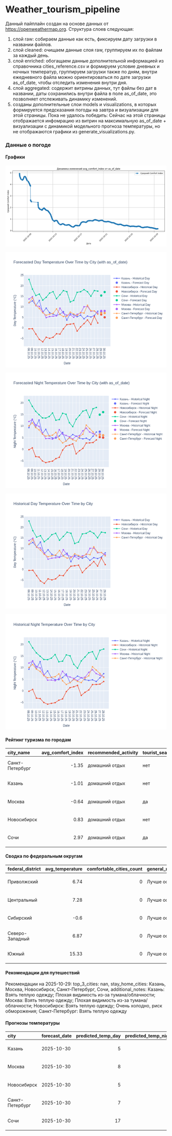 # Weather_tourism_pipeline
Данный пайплайн создан на основе данных от https://openweathermap.org.
Структура слоев следующая:
  1) слой raw: 
  собираем данные как есть, фиксируем дату загрузки в названии файлов.
  2) слой cleaned:
  очищаем данные слоя raw, группируем их по файлам за каждый день.
  3) слой enriched:
  обогащаем данные дополнительной информацией из справочника cities_reference.csv и формируем условие дневных и ночных температур,
  группируем загрузки также по дням, внутри ежедневного файла можно ориентироваться по дате загрузки as_of_date, чтобы отследить изменения внутри дня.
  4) слой aggregated:
   содержит витрины данных, тут файлы без дат в названии, даты сохранились внутри файла в поле as_of_date, это позволняет отслеживать динамику изменений.
  6) созданы дополнительные слои models и visualizations, в которых формируется предсказания погоды на завтра и визуализации для этой страницы.
  Пока не удалось победить: Сейчас на этой страницы отображается инфомрацию из витрин на максимальную as_of_date + визуализации с динамикой модельного прогноза температуры, 
  но не отображаются графики из generate_visualizations.py.
<!-- WEATHER DATA START -->
### Данные о погоде

#### Графики
![Comfort Index Trend](data/visualizations/comfort_index_trend.png)

![Forecasted Day Temperature](data/visualizations/forecasted_day_temperature.png)

![Forecasted Night Temperature](data/visualizations/forecasted_night_temperature.png)

![Historical Day Temperature](data/visualizations/historical_day_temperature.png)

![Historical Night Temperature](data/visualizations/historical_night_temperature.png)

#### Рейтинг туризма по городам
| city_name       |   avg_comfort_index | recommended_activity   | tourist_season_match   | tourism_season   | tour_recommendation       | as_of_date          |
|:----------------|--------------------:|:-----------------------|:-----------------------|:-----------------|:--------------------------|:--------------------|
| Санкт-Петербург |               -1.35 | домашний отдых         | нет                    | Май-Сентябрь     | домашний отдых вне сезона | 2025-10-29 13:36:00 |
| Казань          |               -1.01 | домашний отдых         | нет                    | Май-Сентябрь     | домашний отдых вне сезона | 2025-10-29 13:36:00 |
| Москва          |               -0.64 | домашний отдых         | да                     | Круглогодично    | домашний отдых в сезон    | 2025-10-29 13:36:00 |
| Новосибирск     |                0.83 | домашний отдых         | нет                    | Июнь-Август      | домашний отдых вне сезона | 2025-10-29 13:36:00 |
| Сочи            |                2.97 | домашний отдых         | да                     | Май-Октябрь      | домашний отдых в сезон    | 2025-10-29 13:36:00 |

#### Сводка по федеральным округам
| federal_district   |   avg_temperature |   comfortable_cities_count | general_recommendation   | as_of_date          |
|:-------------------|------------------:|---------------------------:|:-------------------------|:--------------------|
| Приволжский        |              6.74 |                          0 | Лучше остаться дома      | 2025-10-29 13:36:00 |
| Центральный        |              7.28 |                          0 | Лучше остаться дома      | 2025-10-29 13:36:00 |
| Сибирский          |             -0.6  |                          0 | Лучше остаться дома      | 2025-10-29 13:36:00 |
| Северо-Западный    |              6.87 |                          0 | Лучше остаться дома      | 2025-10-29 13:36:00 |
| Южный              |             15.33 |                          0 | Лучше остаться дома      | 2025-10-29 13:36:00 |

#### Рекомендации для путешествий
Рекомендации на 2025-10-29: top_3_cities: nan, stay_home_cities: Казань, Москва, Новосибирск, Санкт-Петербург, Сочи, additional_notes: Казань: Взять теплую одежду; Плохая видимость из-за тумана/облачности; Москва: Взять теплую одежду; Плохая видимость из-за тумана/облачности; Новосибирск: Взять теплую одежду; Очень холодно, риск обморожения; Санкт-Петербург: Взять теплую одежду

#### Прогнозы температуры
| city            | forecast_date   |   predicted_temp_day |   predicted_temp_night | model_type       | as_of_date          |
|:----------------|:----------------|---------------------:|-----------------------:|:-----------------|:--------------------|
| Казань          | 2025-10-30      |                    5 |                      5 | LinearRegression | 2025-10-29 13:36:19 |
| Москва          | 2025-10-30      |                    8 |                      6 | LinearRegression | 2025-10-29 13:36:19 |
| Новосибирск     | 2025-10-30      |                    5 |                      5 | LinearRegression | 2025-10-29 13:36:19 |
| Санкт-Петербург | 2025-10-30      |                    7 |                      6 | LinearRegression | 2025-10-29 13:36:19 |
| Сочи            | 2025-10-30      |                   17 |                     16 | LinearRegression | 2025-10-29 13:36:19 |


<!-- WEATHER DATA END -->
